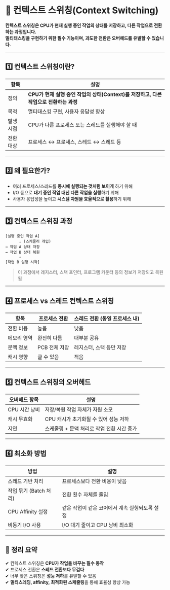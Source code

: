 # 🔄 컨텍스트 스위칭(Context Switching)

**컨텍스트 스위칭은 CPU가 현재 실행 중인 작업의 상태를 저장하고, 다른 작업으로 전환하는 과정입니다.  
멀티태스킹을 구현하기 위한 필수 기능이며, 과도한 전환은 오버헤드를 유발할 수 있습니다.**

---

## 1️⃣ 컨텍스트 스위칭이란?

| 항목       | 설명 |
|------------|------|
| 정의       | **CPU가 현재 실행 중인 작업의 상태(Context)를 저장하고, 다른 작업으로 전환하는 과정** |
| 목적       | 멀티태스킹 구현, 사용자 응답성 향상 |
| 발생 시점  | CPU가 다른 프로세스 또는 스레드를 실행해야 할 때 |
| 전환 대상  | 프로세스 ↔ 프로세스, 스레드 ↔ 스레드 등 |

---

## 2️⃣ 왜 필요한가?

- 여러 프로세스/스레드를 **동시에 실행되는 것처럼 보이게** 하기 위해  
- I/O 등으로 **대기 중인 작업 대신 다른 작업을 실행**하기 위해  
- 사용자 응답성을 높이고 **시스템 자원을 효율적으로 활용**하기 위해

---

## 3️⃣ 컨텍스트 스위칭 과정

```
[실행 중인 작업 A]
      ↓ (스케줄러 개입)
→ 작업 A 상태 저장
→ 작업 B 상태 복원
      ↓
[작업 B 실행 시작]
```

> 이 과정에서 레지스터, 스택 포인터, 프로그램 카운터 등의 정보가 저장되고 복원됨

---

## 4️⃣ 프로세스 vs 스레드 컨텍스트 스위칭

| 항목           | 프로세스 전환             | 스레드 전환 (동일 프로세스 내) |
|----------------|---------------------------|---------------------------------|
| 전환 비용       | 높음                      | 낮음                            |
| 메모리 영역     | 완전히 다름                | 대부분 공유                     |
| 문맥 정보       | PCB 전체 저장              | 레지스터, 스택 등만 저장        |
| 캐시 영향       | 클 수 있음                 | 적음                            |

---

## 5️⃣ 컨텍스트 스위칭의 오버헤드

| 오버헤드 항목     | 설명 |
|-------------------|------|
| CPU 시간 낭비      | 저장/복원 작업 자체가 자원 소모 |
| 캐시 무효화        | CPU 캐시가 초기화될 수 있어 성능 저하 |
| 지연               | 스케줄링 + 문맥 처리로 작업 전환 시간 증가 |

---

## 6️⃣ 최소화 방법

| 방법                         | 설명 |
|------------------------------|------|
| 스레드 기반 처리              | 프로세스보다 전환 비용이 낮음 |
| 작업 묶기 (Batch 처리)        | 전환 횟수 자체를 줄임 |
| CPU Affinity 설정             | 같은 작업이 같은 코어에서 계속 실행되도록 설정 |
| 비동기 I/O 사용               | I/O 대기 줄이고 CPU 낭비 최소화 |

---

## 🎯 정리 요약

✔ 컨텍스트 스위칭은 **CPU가 작업을 바꾸는 필수 동작**  
✔ 프로세스 전환은 **스레드 전환보다 무겁다**  
✔ 너무 잦은 스위칭은 **성능 저하**를 유발할 수 있음  
✔ **멀티스레딩, affinity, 최적화된 스케줄링**을 통해 효율성 향상 가능
